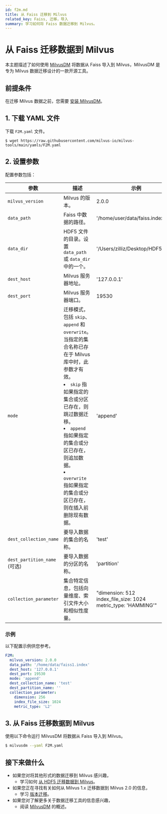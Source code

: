 ```yaml
---
id: f2m.md
title: 从 Faiss 迁移到 Milvus
related_key: Faiss, 迁移，导入
summary: 学习如何将 Faiss 数据迁移到 Milvus。
---
```


# 从 Faiss 迁移数据到 Milvus

本主题描述了如何使用 [MilvusDM](migrate_overview.md) 将数据从 Faiss 导入到 Milvus，MilvusDM 是专为 Milvus 数据迁移设计的一款开源工具。

## 前提条件

在迁移 Milvus 数据之前，您需要 [安装 MilvusDM](milvusdm_install.md)。

## 1. 下载 YAML 文件

下载 `F2M.yaml` 文件。

```
$ wget https://raw.githubusercontent.com/milvus-io/milvus-tools/main/yamls/F2M.yaml
```

## 2. 设置参数

配置参数包括：

| 参数                     | 描述                                   | 示例                      |
| ------------------------- | ----------------------------------------- | ---------------------------- |
| `milvus_version`          | Milvus 的版本。                       | 2.0.0                     |
| `data_path`               | Faiss 中数据的路径。                   | '/home/user/data/faiss.index'                   |
| `data_dir`         |  HDF5 文件的目录。设置 `data_path` 或 `data_dir` 中的一个。                      | '/Users/zilliz/Desktop/HDF5_data'                     |
| `dest_host`          |  Milvus 服务器地址。                      | '127.0.0.1'     |
| `dest_port`          |  Milvus 服务器端口。                       | 19530                      |
| `mode`         |  迁移模式，包括 `skip`、`append` 和 `overwrite`。当指定的集合名称已存在于 Milvus 库中时，此参数才有效。 <br/> <li>`skip` 指如果指定的集合或分区已存在，则跳过数据迁移。</li> <li>`append` 指如果指定的集合或分区已存在，则追加数据。</li> <li>`overwrite` 指如果指定的集合或分区已存在，则在插入前删除现有数据。</li>                    | 'append'                     |
| `dest_collection_name`          | 要导入数据的集合的名称。                      | 'test'                       |
| `dest_partition_name` (可选)        |  要导入数据的分区的名称。                   | 'partition'                 |
| `collection_parameter`         |  集合特定信息，包括向量维度、索引文件大小和相似性度量。                      | "dimension: 512 <br/> index_file_size: 1024 <br/> metric_type: 'HAMMING'"                     |

### 示例

以下配置示例供您参考。

```yaml
F2M:
  milvus_version: 2.0.0
  data_path: '/home/data/faiss1.index'
  dest_host: '127.0.0.1'
  dest_port: 19530
  mode: 'append'
  dest_collection_name: 'test'
  dest_partition_name: ''
  collection_parameter:
    dimension: 256
    index_file_size: 1024
    metric_type: 'L2'
```


## 3. 从 Faiss 迁移数据到 Milvus

使用以下命令运行 MilvusDM 将数据从 Faiss 导入到 Milvus。

```bash
$ milvusdm --yaml F2M.yaml
```

## 接下来做什么
- 如果您对将其他形式的数据迁移到 Milvus 感兴趣，
  - 学习如何 [从 HDF5 迁移数据到 Milvus](h2m.md)。
- 如果您正在寻找有关如何从 Milvus 1.x 迁移数据到 Milvus 2.0 的信息，
  - 学习 [版本迁移](m2m.md)。
- 如果您对了解更多关于数据迁移工具的信息感兴趣，
  - 阅读 [MilvusDM](migrate_overview.md) 的概述。